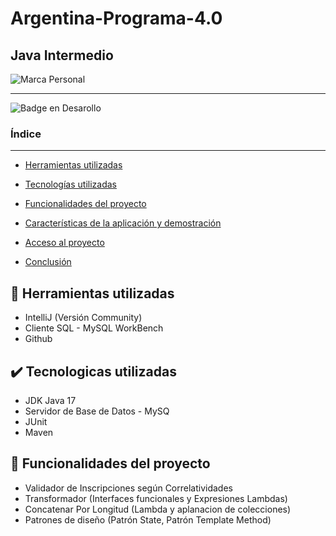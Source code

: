 <h1> Argentina-Programa-4.0</h1>

<h2> Java Intermedio</h2>

![Marca Personal](https://github.com/Gina04/Argentina-Programa-4.0/assets/82402525/c719dfbd-159f-490b-95e6-6fc6ea6f42f9)



<hr>

![Badge en Desarollo](https://img.shields.io/badge/STATUS-EN%20DESAROLLO-green)


### Índice

<hr>

* [Herramientas utilizadas](#hammer-herramientas-utilizadas)
  
* [Tecnologías utilizadas](#:heavy_check_mark:-Tecnologicas-utilizadas)

* [Funcionalidades del proyecto](#Estado-del-proyecto)

* [Características de la aplicación y demostración](#Características-de-la-aplicación-y-demostración)

* [Acceso al proyecto](#acceso-proyecto)
  
* [Conclusión](#conclusión)

## :hammer: Herramientas utilizadas
* IntelliJ (Versión Community)
* Cliente SQL - MySQL WorkBench
* Github

## :heavy_check_mark: Tecnologicas utilizadas
* JDK Java 17
* Servidor de Base de Datos - MySQ
* JUnit
* Maven 
 
## :pencil: Funcionalidades del proyecto 
* Validador de Inscripciones según Correlatividades
* Transformador (Interfaces funcionales y Expresiones Lambdas) 
* Concatenar Por Longitud (Lambda y aplanacion de colecciones)
* Patrones de diseño (Patrón State, Patrón Template Method)
